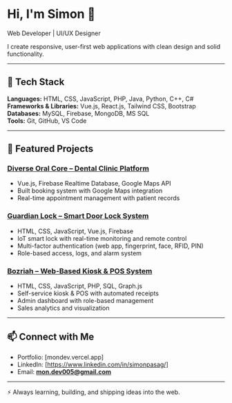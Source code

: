 # Hi, I'm Simon 👋  
Web Developer | UI/UX Designer  

I create responsive, user-first web applications with clean design and solid functionality.  

---

## 🚀 Tech Stack  
**Languages:** HTML, CSS, JavaScript, PHP, Java, Python, C++, C#  
**Frameworks & Libraries:** Vue.js, React.js, Tailwind CSS, Bootstrap  
**Databases:** MySQL, Firebase, MongoDB, MS SQL  
**Tools:** Git, GitHub, VS Code  

---

## 📂 Featured Projects  

### [Diverse Oral Core – Dental Clinic Platform](https://diverseoralcore.vercel.app)  
- Vue.js, Firebase Realtime Database, Google Maps API  
- Built booking system with Google Maps integration  
- Real-time appointment management with patient records  


### [Guardian Lock – Smart Door Lock System](https://guardian-lock.vercel.app/)  
- HTML, CSS, JavaScript, Vue.js, Firebase  
- IoT smart lock with real-time monitoring and remote control  
- Multi-factor authentication (web app, fingerprint, face, RFID, PIN)  
- Role-based access, logs, and alarm system  

### [Bozriah – Web-Based Kiosk & POS System](#)  
- HTML, CSS, JavaScript, PHP, SQL, Graph.js  
- Self-service kiosk & POS with automated receipts  
- Admin dashboard with role-based management  
- Sales analytics and visualization  

---

## 📫 Connect with Me  
- Portfolio: [mondev.vercel.app]  
- LinkedIn: [https://www.linkedin.com/in/simonpasag/]  
- Email: **mon.dev005@gmail.com**  

---

⚡ Always learning, building, and shipping ideas into the web.  
